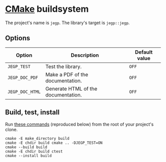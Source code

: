# [CMake][] buildsystem

[CMake]: https://cmake.org/

The project's name is `jegp`.
The library's target is `jegp::jegp`.

## Options

| Option          | Description                         | Default value |
| --------------- | ----------------------------------- | ------------- |
| `JEGP_TEST`     | Test the library.                   | `OFF`         |
| `JEGP_DOC_PDF`  | Make a PDF of the documentation.    | `OFF`         |
| `JEGP_DOC_HTML` | Generate HTML of the documentation. | `OFF`         |

## Build, test, install

Run [these commands](
https://gist.github.com/johelegp/65cbb2ffdb815c8ebce22ae847ab76b1
"How to portably build, test and install modern CMake projects")
(reproduced below)
from the root of your project's clone.

```
cmake -E make_directory build
cmake -E chdir build cmake .. -DJEGP_TEST=ON
cmake --build build
cmake -E chdir build ctest
cmake --install build
```
